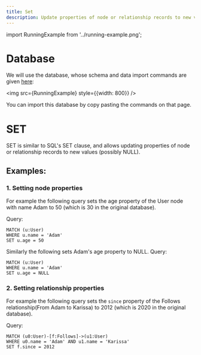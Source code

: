 ```yaml
---
title: Set
description: Update properties of node or relationship records to new values.
---
```


import RunningExample from '../running-example.png';

# Database
We will use the database, whose schema and data import commands are given [here](../query-clauses/example-database.md):

<img src={RunningExample} style={{width: 800}} />

You can import this database by copy pasting the commands on that page. 

# SET 
SET is similar to SQL's SET clause, and allows updating properties of node or relationship
records to new values (possibly NULL).

## Examples:
### 1. Setting node properties
For example the following query sets the age property of the User node
with name Adam to 50 (which is 30 in the original database).

Query:
```
MATCH (u:User) 
WHERE u.name = 'Adam' 
SET u.age = 50 
```
Similarly the following sets Adam's age property to NULL.
Query:
```
MATCH (u:User) 
WHERE u.name = 'Adam' 
SET u.age = NULL
```
### 2. Setting relationship properties
For example the following query sets the `since` property of the Follows relationship(From Adam to Karissa) to 2012 (which is 2020 in the original database).

Query:
```
MATCH (u0:User)-[f:Follows]->(u1:User)
WHERE u0.name = 'Adam' AND u1.name = 'Karissa'
SET f.since = 2012
```



